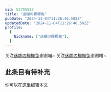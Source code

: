 ```yaml
---
mid: 52795517
title: "迷糊の椰椰兔"
pubDate: "2024-11-04T11:26:46.502Z"
updatedDate: "2024-11-04T11:26:46.502Z"
profile:
  {
    Nickname: ["迷糊の椰椰兔"],
  }
---
```


关注[迷糊の椰椰兔](https://space.bilibili.com/52795517)谢谢喵~ 关注[迷糊の椰椰兔](https://space.bilibili.com/52795517)谢谢喵~

## 此条目有待补充
你可以在[这里](https://github.com/Yuhanawa/VTuber.ICU/edit/master/src/content/v/迷糊の椰椰兔/index.md)编辑本文

